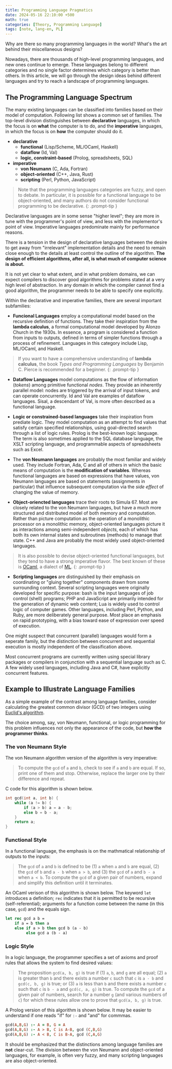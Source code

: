 ```yaml
---
title: Programming Language Pragmatics
date: 2024-05-16 22:10:00 +500
math: true
categories: [Theory, Programming Language]
tags: [note, lang-en, PL]
---
```


Why are there so many programming languages in the world? What's the art behind their miscellaneous designs? 

Nowadays, there are thousands of high-level programming languages, and new ones continue to emerge. These languages belong to different categories and no single factor determines which category is better than others. In this article, we will go through the design ideas behind different languages and try to reach a landscape of programming languages.


## The Programming Language Spectrum

The many existing languages can be classified into families based on their model of computation. Following list shows a common set of families. The top-level division distinguishes between **declarative** languages, in which the focus is on **what** the computer is to do, and the **imperative** languages, in which the focus is on **how** the computer should do it.

 - **declarative**
   - **functional** (Lisp/Scheme, ML/OCaml, Haskell)
   - **dataflow** (Id, Val)
   - **logic, constraint-based** (Prolog, spreadsheets, SQL)
 - **imperative**
   - **von Neumann** (C, Ada, Fortran)
   - **object-oriented** (C++, Java, Rust)
   - **scripting** (Perl, Python, JavaScript)

> Note that the programming languages categories are fuzzy, and open to debate. In particular, it is possible for a functional language to be object-oriented, and many authors do not consider functional programming to be declarative.
{: .prompt-tip }

Declarative languages are in some sense "higher level"; they are more in tune with the programmer's point of view, and less with the implementor's point of view. Imperative languages predominate mainly for performance reasons.

There is a tension in the design of declarative languages between the desire to get away from "irrelevant" implementation details and the need to remain close enough to the details at least control the outline of the algorithm. **The design of efficient algorithms, after all, is what much of computer science is about.**

It is not yet clear to what extent, and in what problem domains, we can expect compilers to discover good algorithms for problems stated at a very high level of abstraction. In any domain in which the compiler cannot find a good algorithm, the programmer needs to be able to specify one explicitly.

Within the declarative and imperative families, there are several important subfamilies:

- **Funcional Languages** employ a computational model based on the recursive definition of functions. They take their inspiration from the **lambda calculus**, a formal computational model developed by Alonzo Church in the 1930s. In essence, a program is considered a function from inputs to outputs, defined in terms of simpler functions through a process of refinement. Languages in this category include Lisp, ML/OCaml, and Haskell.

> If you want to have a comprehensive understanding of **lambda calculus**, the book *Types and Programming Languages* by Benjamin C. Pierce is recommended for a beginner.
{: .prompt-tip }

- **Dataflow Languages** model computations as the flow of information (*tokens*) among primitive functional *nodes*. They provide an inherently parallel model: nodes are triggered by the arrival of input tokens, and can operate concurrently. Id and Val are examples of dataflow languages. Sisal, a descendant of Val, is more often described as a functional language.

- **Logic or constrained-based languages** take their inspiration from prediate logic. They model computation as an attempt to find values that satisfy certain specified relationships, using goal-directed search through a list of logic rules. Prolog is the best-known logic language. The term is also sometimes applied to the SQL database language, the XSLT scripting language, and programmable aspects of spreadsheets such as Excel.

- The **von Neumann languages** are probably the most familiar and widely used. They include Fortran, Ada, C and all of others in which the basic means of computation is the **modification of variables**. Whereas functional languages are based on expressions that have values, von Neumann languages are based on statements (assignments in particular) that influence subsequent computation via the *side effect* of changing the value of memory.

- **Object-oriencted languages** trace their roots to Simula 67. Most are closely related to the von Neumann languages, but have a much more structured and distributed model of both memory and computation. Rather than picture computation as the operation of a monolithic processor on a monolithic memory, object-oriented languages picture it as interactions among semi-independent *objects*, each of which has both its own internal states and subroutines (methods) to manage that state. C++ and Java are probably the most widely used object-oriented languages. 

> It is also possible to devise object-oriented functional languages, but they tend to have a strong imperative flavor. The best known of these is [OCaml](https://ocaml.org/), a dialect of [ML](https://cs.lmu.edu/~ray/notes/introml/).
{: .prompt-tip }

- **Scripting languages** are distinguished by their emphasis on coordinating or "gluing together" components drawn from some surrounding context. Several scripting languages were originally developed for specific purpose: bash is the input languages of job control (shell) programs; PHP and JavaScript are primarily intended for the generation of dynamic web content; Lua is widely used to control logic of computer games. Other languages, including Perl, Python, and Ruby, are more deliberately general purpose. Most place an emphasis on rapid prototyping, with a bias toward ease of expression over speed of execution.

One might suspect that concurrent (parallel) languages would form a seperate family, but the distinction between concurrent and sequential execution is mostly independent of the classification above.

Most concurrent programs are currently written using special library packages or compilers in conjunction with a sequential language such as C. A few widely used languages, including Java and C#, have explicitly concurrent features.


## Example to Illustrate Language Families

As a simple example of the contrast among language families, consider calculating the greatest common divisor (GCD) of two integers using [Euclid's algorithm](https://en.wikipedia.org/wiki/Euclidean_algorithm).

The choice among, say, von Neumann, functional, or logic programming for this problem influences not only the appearance of the code, but **how the programmer thinks**. 

### The von Neumann Style

The von Neumann algorithm version of the algorithm is very imperative:

> To compute the `gcd` of `a` and `b`, check to see if `a` and `b` are equal. If so, print one of them and stop. Otherwise, replace the larger one by their difference and repeat.

C code for this algorithm is shown below.

```c
int gcd(int a, int b) {
    while (a != b) {
        if (a > b) a = a - b;
        else b = b - a;
    }
    return a;
}
```


### Functional Style

In a functional language, the emphasis is on the mathmatical relationship of outputs to the inputs:

> The `gcd` of `a` and `b` is defined to be (1) `a` when `a` and `b` are equal, (2) the `gcd` of `b` and `a - b` when `a > b`, and (3) the `gcd` of `a` and `b - a` when `a < b`. To compute the `gcd` of a given pair of numbers, expand and simplify this definition until it terminates.

An OCaml verison of this algorithm is shown below. The keyword `let` introduces a definition; `rec` indicates that it is permitted to be recursive (self-referential); arguments for a function come between the name (in this case, `gcd`) and the equals sign.

```ocaml
let rec gcd a b =
    if a = b then a
    else if a > b then gcd b (a - b)
         else gcd a (b - a)
```


### Logic Style

In a logic language, the programmer specifies a set of axioms and proof rules that allows the system to find desired values:

> The proposition `gcd(a, b, g)` is true if (1) `a`, `b`, and `g` are all equal; (2) `a` is greater than `b` and there exists a number `c` such that `c` is `a - b` and `gcd(c, b, g)` is true; or (3) `a` is less than `b` and there exists a number `c` such that `c` is `b - a` and `gcd(c, a, g)` is true. To compute the `gcd` of a given pair of numbers, search for a number `g` (and various numbers of `c`) for which these rules allow one to prove that `gcd(a, b, g)` is true.

A Prolog version of this algorithm is shown below. It may be easier to understand if one reads "if" for `:-` and "and" for commmas.

```prolog
gcd(A,B,G) :- A = B, G = A
gcd(A,B,G) :- A > B, C is A-B, gcd (C,B,G)
gcd(A,B,G) :- A < B, C is B-A, gcd (C,A,G)
```

It should be emphasized that the distinctions among language families are **not** clear-cut. The division between the von Neumann and object-oriented languages, for example, is often very fuzzy, and many scripting languages are also object-oriented.


